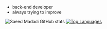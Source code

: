 
- back-end developer
- always trying to improve

![Saeed Madadi GitHub stats](https://github-readme-stats.vercel.app/api?username=saeedmdd&hide=contribs,prs&show_icones=true&theme=dark)
<a href="https://github.com/saeedmdd" align="left"><img src="https://github-readme-stats.vercel.app/api/top-langs/?username=saeedmdd&langs_count=10&title_color=10b981&text_color=ffffff&icon_color=10b981&bg_color=1c1917&hide_border=true&locale=en&custom_title=Top%20%Languages" alt="Top Languages" /></a>
